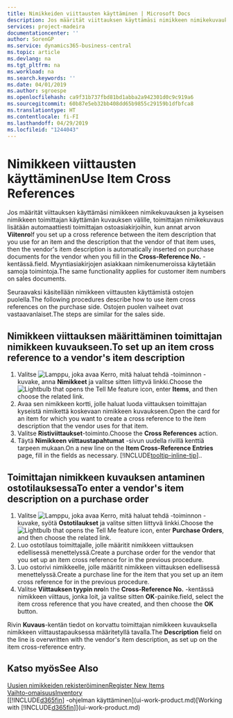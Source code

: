 ```yaml
---
title: Nimikkeiden viittausten käyttäminen | Microsoft Docs
description: Jos määrität viittauksen käyttämäsi nimikkeen nimikekuvauksen ja kyseisen nimikkeen toimittajan käyttämän kuvauksen välille, toimittajan nimikekuvaus lisätään automaattiesti toimittajan ostoasiakirjoihin, kun annat arvon **Viitenro** -kentässä.
services: project-madeira
documentationcenter: ''
author: SorenGP
ms.service: dynamics365-business-central
ms.topic: article
ms.devlang: na
ms.tgt_pltfrm: na
ms.workload: na
ms.search.keywords: ''
ms.date: 04/01/2019
ms.author: sgroespe
ms.openlocfilehash: ca9f31b737fbd81bd1abba2a942301d0c9c919a6
ms.sourcegitcommit: 60b87e5eb32bb408dd65b9855c29159b1dfbfca8
ms.translationtype: HT
ms.contentlocale: fi-FI
ms.lasthandoff: 04/29/2019
ms.locfileid: "1244043"
---
```

# <a name="use-item-cross-references"></a><span data-ttu-id="2bdef-104">Nimikkeen viittausten käyttäminen</span><span class="sxs-lookup"><span data-stu-id="2bdef-104">Use Item Cross References</span></span>
<span data-ttu-id="2bdef-105">Jos määrität viittauksen käyttämäsi nimikkeen nimikekuvauksen ja kyseisen nimikkeen toimittajan käyttämän kuvauksen välille, toimittajan nimikekuvaus lisätään automaattiesti toimittajan ostoasiakirjoihin, kun annat arvon **Viitenro**</span><span class="sxs-lookup"><span data-stu-id="2bdef-105">If you set up a cross reference between the item description that you use for an item and the description that the vendor of that item uses, then the vendor's item description is automatically inserted on purchase documents for the vendor when you fill in the **Cross-Reference No.**</span></span> <span data-ttu-id="2bdef-106">-kentässä.</span><span class="sxs-lookup"><span data-stu-id="2bdef-106">field.</span></span> <span data-ttu-id="2bdef-107">Myyntiasiakirjojen asiakkaan nimikenumeroissa käytetään samoja toimintoja.</span><span class="sxs-lookup"><span data-stu-id="2bdef-107">The same functionality applies for customer item numbers on sales documents.</span></span>

<span data-ttu-id="2bdef-108">Seuraavaksi käsitellään nimikkeen viittausten käyttämistä ostojen puolella.</span><span class="sxs-lookup"><span data-stu-id="2bdef-108">The following procedures describe how to use item cross references on the purchase side.</span></span> <span data-ttu-id="2bdef-109">Ostojen puolen vaiheet ovat vastaavanlaiset.</span><span class="sxs-lookup"><span data-stu-id="2bdef-109">The steps are similar for the sales side.</span></span>

## <a name="to-set-up-an-item-cross-reference-to-a-vendors-item-description"></a><span data-ttu-id="2bdef-110">Nimikkeen viittauksen määrittäminen toimittajan nimikkeen kuvaukseen.</span><span class="sxs-lookup"><span data-stu-id="2bdef-110">To set up an item cross reference to a vendor's item description</span></span>
1. <span data-ttu-id="2bdef-111">Valitse ![Lamppu, joka avaa Kerro, mitä haluat tehdä -toiminnon](media/ui-search/search_small.png "Kerro, mitä haluat tehdä") -kuvake, anna **Nimikkeet** ja valitse sitten liittyvä linkki.</span><span class="sxs-lookup"><span data-stu-id="2bdef-111">Choose the ![Lightbulb that opens the Tell Me feature](media/ui-search/search_small.png "Tell me what you want to do") icon, enter **Items**, and then choose the related link.</span></span>
2. <span data-ttu-id="2bdef-112">Avaa sen nimikkeen kortti, jolle haluat luoda viittauksen toimittajan kyseistä nimikettä koskevaan nimikkeen kuvaukseen.</span><span class="sxs-lookup"><span data-stu-id="2bdef-112">Open the card for an item for which you want to create a cross reference to the item description that the vendor uses for that item.</span></span>
3. <span data-ttu-id="2bdef-113">Valitse **Ristiviittaukset**-toiminto.</span><span class="sxs-lookup"><span data-stu-id="2bdef-113">Choose the **Cross References** action.</span></span>
4. <span data-ttu-id="2bdef-114">Täytä **Nimikkeen viittaustapahtumat** -sivun uudella rivillä kenttiä tarpeen mukaan.</span><span class="sxs-lookup"><span data-stu-id="2bdef-114">On a new line on the **Item Cross-Reference Entries** page, fill in the fields as necessary.</span></span> [!INCLUDE[tooltip-inline-tip](includes/tooltip-inline-tip_md.md)]<span data-ttu-id="2bdef-115">.</span><span class="sxs-lookup"><span data-stu-id="2bdef-115">.</span></span>

## <a name="to-enter-a-vendors-item-description-on-a-purchase-order"></a><span data-ttu-id="2bdef-116">Toimittajan nimikkeen kuvauksen antaminen ostotilauksessa</span><span class="sxs-lookup"><span data-stu-id="2bdef-116">To enter a vendor's item description on a purchase order</span></span>
1. <span data-ttu-id="2bdef-117">Valitse ![Lamppu, joka avaa Kerro, mitä haluat tehdä -toiminnon](media/ui-search/search_small.png "Kerro, mitä haluat tehdä") -kuvake, syötä **Ostotilaukset** ja valitse sitten liittyvä linkki.</span><span class="sxs-lookup"><span data-stu-id="2bdef-117">Choose the ![Lightbulb that opens the Tell Me feature](media/ui-search/search_small.png "Tell me what you want to do") icon, enter **Purchase Orders**, and then choose the related link.</span></span>
2. <span data-ttu-id="2bdef-118">Luo ostotilaus toimittajalle, jolle määritit nimikkeen viittauksen edellisessä menettelyssä.</span><span class="sxs-lookup"><span data-stu-id="2bdef-118">Create a purchase order for the vendor that you set up an item cross reference for in the previous procedure.</span></span>
3. <span data-ttu-id="2bdef-119">Luo ostorivi nimikkeelle, jolle määritit nimikkeen viittauksen edellisessä menettelyssä.</span><span class="sxs-lookup"><span data-stu-id="2bdef-119">Create a purchase line for the item that you set up an item cross reference for in the previous procedure.</span></span>
4. <span data-ttu-id="2bdef-120">Valitse **Viittauksen tyypin nro**</span><span class="sxs-lookup"><span data-stu-id="2bdef-120">In the **Cross-Reference No.**</span></span> <span data-ttu-id="2bdef-121">-kentässä nimikkeen viittaus, jonka loit, ja valitse sitten **OK**-painike.</span><span class="sxs-lookup"><span data-stu-id="2bdef-121">field, select the item cross reference that you have created, and then choose the **OK** button.</span></span>

<span data-ttu-id="2bdef-122">Rivin **Kuvaus**-kentän tiedot on korvattu toimittajan nimikkeen kuvauksella nimikkeen viittaustapauksessa määritetyllä tavalla.</span><span class="sxs-lookup"><span data-stu-id="2bdef-122">The **Description** field on the line is overwritten with the vendor's item description, as set up on the item cross-reference entry.</span></span>

## <a name="see-also"></a><span data-ttu-id="2bdef-123">Katso myös</span><span class="sxs-lookup"><span data-stu-id="2bdef-123">See Also</span></span>
[<span data-ttu-id="2bdef-124">Uusien nimikkeiden rekisteröiminen</span><span class="sxs-lookup"><span data-stu-id="2bdef-124">Register New Items</span></span>](inventory-how-register-new-items.md)  
[<span data-ttu-id="2bdef-125">Vaihto-omaisuus</span><span class="sxs-lookup"><span data-stu-id="2bdef-125">Inventory</span></span>](inventory-manage-inventory.md)  
<span data-ttu-id="2bdef-126">[[!INCLUDE[d365fin](includes/d365fin_md.md)] -ohjelman käyttäminen](ui-work-product.md)</span><span class="sxs-lookup"><span data-stu-id="2bdef-126">[Working with [!INCLUDE[d365fin](includes/d365fin_md.md)]](ui-work-product.md)</span></span>
